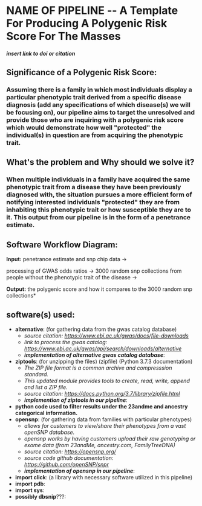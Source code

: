 # **NAME OF PIPELINE** -- A Template For Producing A Polygenic Risk Score For The Masses
#### *insert link to doi or citation*
##  Significance of a Polygenic Risk Score:
### Assuming there is a family in which most individuals display a particular phenotypic trait derived from a specific disease diagnosis (**add any specifications of which disease(s) we will be focusing on**), our pipeline aims to target the unresolved and provide those who are inquiring with a polygenic risk score which would demonstrate how well "protected" the individual(s) in question are from acquiring the phenotypic trait.


##   What's the problem and Why should we solve it?
### When multiple individuals in a family have acquired the same phenotypic trait from a disease they have been previously diagnosed with, the situation pursues a more efficient form of notifying interested individuals "protected" they are from inhabiting this phenotypic trait or how susceptible they are to it. This output from our pipeline is in the form of a penetrance estimate. 







## Software Workflow Diagram:
**Input:** penetrance estimate and snp chip data → 

   processing of GWAS odds ratios → 
   3000 random snp collections from people without the phenotypic trait of the disease → 
   
 **Output:** the polygenic score and how it compares to the 3000 random snp collections* 









## software(s) used: 
- **alternative**: (for gathering data from the gwas catalog database)
   + *source citation: https://www.ebi.ac.uk/gwas/docs/file-downloads*
   + *link to process the gwas catalog: https://www.ebi.ac.uk/gwas/api/search/downloads/alternative*
   + **_implementation of alternative gwas catalog database_**:
- **ziptools**: (for unzipping the files) (zipfile) (Python 3.7.3 documentation)
   + *The ZIP file format is a common archive and compresssion standard.*
   + *This updated module provides tools to create, read, write, append and list a ZIP file.* 
   + *source citation: https://docs.python.org/3.7/library/zipfile.html*
   + **_implemention of ziptools in our pipeline_**:
- **python code used to filter results under the 23andme and ancestry categorical information.**
- **opensnp**: (for gathering data from families with particular phenotypes)
   + *allows for customers to view/share their phenotypes from a vast openSNP database.*
   + *opensnp works by having customers upload their raw genotyping or exome data (from 23andMe, ancestry.com, FamilyTreeDNA)*
   + *source citation: https://opensnp.org/*
   + *source code github documentation: https://github.com/openSNP/snpr*
   + **_implementation of opensnp in our pipeline_**:
- **import click**: (a library with necessary software utilized in this pipeline)
- **import pdb**:
- **import sys**:
- **possibly dbsnip**???:




